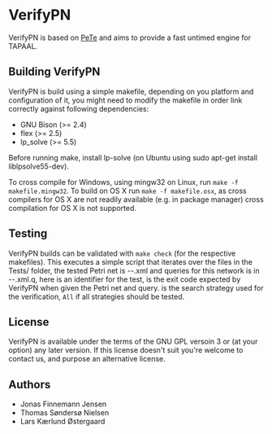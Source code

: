 VerifyPN
========
VerifyPN is based on [PeTe](https://github.com/jopsen/PeTe) and aims to provide
a fast untimed engine for TAPAAL.

Building VerifyPN
-----------------
VerifyPN is build using a simple makefile, depending on you platform and configuration of it,
you might need to modify the makefile in order link correctly against following dependencies: 

  * GNU Bison (>= 2.4)
  * flex (>= 2.5)
  * lp_solve (>= 5.5)

Before running make, install lp-solve (on Ubuntu using sudo apt-get install liblpsolve55-dev).


To cross compile for Windows, using mingw32 on Linux, run `make -f makefile.mingw32`.
To build on OS X run `make -f makefile.osx`, as cross compilers for OS X are not readily
available (e.g. in package manager) cross compilation for OS X is not supported.

Testing
-------
VerifyPN builds can be validated with `make check` (for the respective makefiles).
This executes a simple script that iterates over the files in the Tests/ folder,
the tested Petri net is <test-name>-<exit-code>-<strategy>.xml and queries for
this network is in <test-name>-<exit-code>-<strategy>.xml.q, here <test-name> is
an identifier for the test, <exit-code> is the exit code expected by VerifyPN when
given the Petri net and query. <strategy> is the search strategy used for the
verification, `All` if all strategies should be tested.

License
-------
VerifyPN is available under the terms of the GNU GPL versoin 3 or (at your option) any later version.
If this license doesn't suit you're welcome to contact us, and purpose an alternative license.

Authors
-------
  * Jonas Finnemann Jensen
  * Thomas Søndersø Nielsen
  * Lars Kærlund Østergaard
